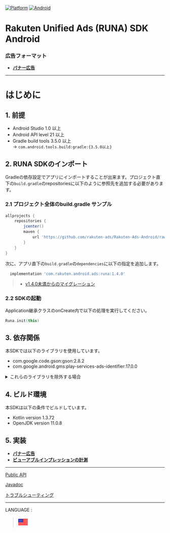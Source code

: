 <div id="top"></div>

[![Platform](http://img.shields.io/badge/platform-Android-brightgreen.svg?style=flat)](https://developer.android.com)
[![Android](http://img.shields.io/badge/support-API_Level_15+-blue.svg?style=flat)](https://developer.android.com)

# Rakuten Unified Ads (RUNA) SDK Android

### 広告フォーマット

* **[バナー広告](./bannerads/README.md)**

---
# はじめに

<div id="prerequisites"></div>

## 1. 前提

* Android Studio 1.0 以上
* Android API level 21 以上
* Gradle build tools 3.5.0 以上<br>-> `com.android.tools.build:gradle:{3.5.0以上}`


<div id="import_sdk"></div>

## 2. RUNA SDKのインポート

Gradleの依存設定でアプリにインポートすることが出来ます。プロジェクト直下の`build.gradle`のrepositoriesに以下のように参照先を追加する必要があります。

### 2.1 プロジェクト全体のbuild.gradle サンプル

```groovy
allprojects {
    repositories {
        jcenter()
        maven {
            url 'https://github.com/rakuten-ads/Rakuten-Ads-Android/raw/master/maven'
        }
    }
}
```

次に、アプリ直下の`build.gradle`の`dependencies`に以下の指定を追加します。

```groovy
  implementation 'com.rakuten.android.ads:runa:1.4.0'
```

> * [v1.4.0未満からのマイグレーション](./migration/README.md)

### 2.2 SDKの起動

Application継承クラスのonCreate内で以下の処理を実行してください。

```kotlin
Runa.init(this)
```

## 3. 依存関係

本SDKでは以下のライブラリを使用しています。

* com.google.code.gson:gson:2.8.2
* com.google.android.gms:play-services-ads-identifier:17.0.0

<details>
<summary>これらのライブラリを除外する場合</summary>

既に同ライブラリを利用している場合、以下の記述で除外し競合を回避することが出来ます。<br>

```
implementation("com.rakuten.android.ads:runa:X.X.X") {
    exclude group: "com.google.android.gms", module: "play-services-ads-identifier"
    exclude group: "com.google.code.gson", module: "gson"
}
```
> * X.X.X : お使いのバージョン
>
> * ※ 既にご利用され重複する場合には[`exclude`](https://docs.gradle.org/current/javadoc/org/gradle/api/artifacts/ModuleDependency.html#exclude-java.util.Map-)で除外してください。

</details>

## 4. ビルド環境

本SDKは以下の条件でビルドしています。

* Kotlin version 1.3.72
* OpenJDK version 11.0.8

## 5. 実装

* **[バナー広告](./bannerads/README.md)**
* **[ビューアブルインプレッションの計測](./viewability/README.md)**

---
[Public API](./api/README.md)

[Javadoc](https://rakuten-ads.github.io/products/runa/android/javadoc/index.html)

[トラブルシューティング](./troubleshoot/README.md)

---
LANGUAGE :
> [![en](../lang/en.png)](/README.md#top)
